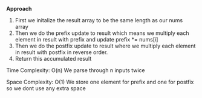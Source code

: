 **Approach**



1. First we initalize the result array to be the same length as our nums array
2. Then we do the prefix update to result which means we multiply each element in result with prefix and update prefix *= nums[i]
3. Then we do the postfix update to result where we multiply each element in result with postfix in reverse order.
4. Return this accumulated result



Time Complexity: O(n) We parse through n inputs twice



Space Complexity: O(1) We store one element for prefix and one for postfix so we dont use any extra space 